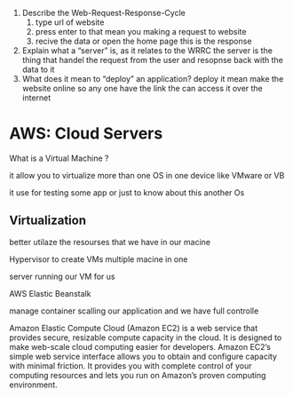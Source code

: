 1. Describe the Web-Request-Response-Cycle 
   1. type url  of website  
   2. press enter to that mean you making a request to website
   3. recive the data or open the home page this is the response 
2. Explain what a “server” is, as it relates to the WRRC 
   the server is the thing that handel the request from the user and resopnse back with the data to it 
3. What does it mean to “deploy” an application?
   deploy it mean make the website online so any one have the link the can access it over the internet 


# AWS: Cloud Servers

What is a Virtual Machine ?

it allow you to virtualize more than one OS 
in one device like VMware or VB

it use for testing some app or just to know about this another Os 

## Virtualization 

better utilaze the resourses that we have in our macine 

Hypervisor  to create VMs
multiple macine in one  

server running our VM for us 


AWS Elastic Beanstalk

manage container scalling our application and we have  full controlle

Amazon Elastic Compute Cloud (Amazon EC2) is a web service that provides secure, resizable compute capacity in the cloud. It is designed to make web-scale cloud computing easier for developers. Amazon EC2’s simple web service interface allows you to obtain and configure capacity with minimal friction. It provides you with complete control of your computing resources and lets you run on Amazon’s proven computing environment.

